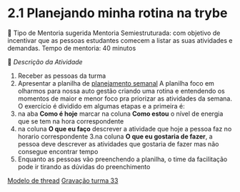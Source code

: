 # 2.1  Planejando minha rotina na trybe 

💭 Tipo de Mentoria sugerida
Mentoria Semiestruturada: com objetivo de incentivar que as pessoas estudantes comecem a listar as suas atividades e demandas. 
Tempo de mentoria: 40 minutos

📝 *Descrição da Atividade*

1. Receber as pessoas da turma 
2. Apresentar a planilha de [planejamento semanal](https://docs.google.com/spreadsheets/d/1DfqsgJBaYi0bBMu_Ml42E2giRkeG13vAhvjxLVQpdUA/edit?usp=sharing)
 A planilha foco em olharmos para nossa auto gestão criando uma rotina e entendendo os momentos de maior e menor foco pra priorizar as atividades da semana.
O exercício é dividido em algumas etapas e a primeira é:
  1. na aba **Como é hoje** marcar na coluna **Como estou** o nível de energia que se tem na hora correspondente
  2. na coluna **O que eu faço** descrever a atividade que hoje a pessoa faz no horario correspondente
  3.na coluna **O que eu gostaria de fazer**, a pessoa deve descrever as atividades que gostaria de fazer mas não consegue encontrar tempo
3. Enquanto as pessoas vão preenchendo a planilha, o time da facilitação pode ir tirando as dúvidas do preenchimento



[Modelo de thread](https://trybecourse.slack.com/archives/C052YUJC5LJ/p1682373630394629)
[Gravação turma 33](https://drive.google.com/drive/folders/1dspNAbiZg2zJTk4Kt0nVutVpWqf2eaNL) 

